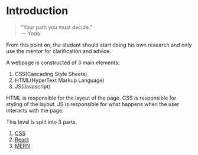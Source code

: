 # Introduction
> “Your path you must decide.” </br>
> — Yoda

From this point on, the student should start doing his own research and only use
the mentor for clarification and advice.

A webpage is constructed of 3 main elements:
1. CSS(Cascading Style Sheets)
2. HTML(HyperText Markup Language)
3. JS(Javascript)

HTML is responsible for the layout of the page.
CSS is responsible for styling of the layout.
JS is responsible for what happens when the user interacts with the page.

This level is split into 3 parts.

1. [CSS][css]
2. [React][react]
3. [MERN][mern]

[css]: https://github.com/mihaildono/padawan-project/blob/master/padawan/css.md
[react]: https://github.com/mihaildono/padawan-project/blob/master/padawan/react.md
[mern]: https://github.com/mihaildono/padawan-project/blob/master/padawan/mern.md
